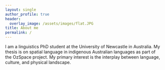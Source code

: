 ```yaml
---
layout: single
author_profile: true
header:
  overlay_image: /assets/images/flat.JPG
title: About me
permalink: /
---
```


I am a linguistics PhD student at the University of Newcastle in Australia. My thesis is on spatial language in indigenous Australian languages as part of the OzSpace project. My primary interest is the interplay between language, culture, and physical landscape.
